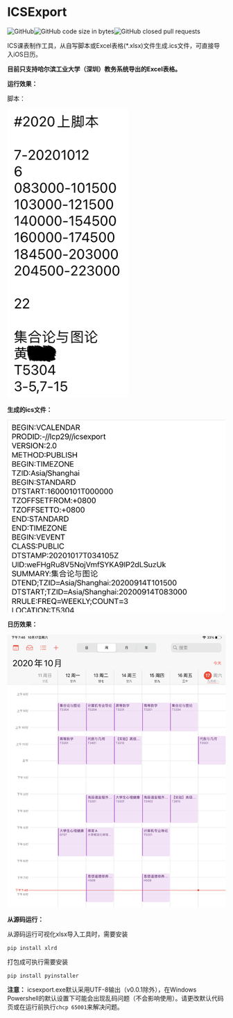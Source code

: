 # ICSExport

![GitHub](https://img.shields.io/github/license/lcp29/ICSExport)![GitHub code size in bytes](https://img.shields.io/github/languages/code-size/lcp29/icsexport)![GitHub closed pull requests](https://img.shields.io/github/issues-pr-closed/lcp29/icsexport)

ICS课表制作工具，从自写脚本或Excel表格(*.xlsx)文件生成.ics文件，可直接导入iOS日历。

**目前只支持哈尔滨工业大学（深圳）教务系统导出的Excel表格。**

**运行效果：**

脚本：

![](\doc\img\script.png)

**生成的ics文件：**

![](\doc\img\ics.png)

**日历效果：**

![](\doc\img\calendar.png)

**从源码运行：**

从源码运行可视化xlsx导入工具时，需要安装

```
pip install xlrd
```

打包成可执行需要安装

```
pip install pyinstaller
```

**注意：** icsexport.exe默认采用UTF-8输出（v0.0.1除外），在Windows Powershell的默认设置下可能会出现乱码问题（不会影响使用）。请更改默认代码页或在运行前执行`chcp 65001`来解决问题。
